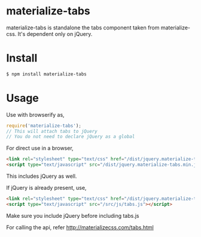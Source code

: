 # materialize-tabs

materialize-tabs is standalone the tabs component taken from materialize-css. It's dependent only on jQuery.

# Install

```sh
$ npm install materialize-tabs
```

# Usage
Use with browserify as,
```javascript
require('materialize-tabs');
// This will attach tabs to jQuery
// You do not need to declare jQuery as a global
```
For direct use in a browser,
```html
<link rel="stylesheet" type="text/css" href="/dist/jquery.materialize-tabs.min.css">
<script type="text/javascript" src="/dist/jquery.materialize-tabs.min.js"></script>
```
This includes jQuery as well.

If jQuery is already present, use,
```html
<link rel="stylesheet" type="text/css" href="/dist/jquery.materialize-tabs.css">
<script type="text/javascript" src="/src/js/tabs.js"></script>
```
Make sure you include jQuery before including tabs.js

For calling the api, refer http://materializecss.com/tabs.html